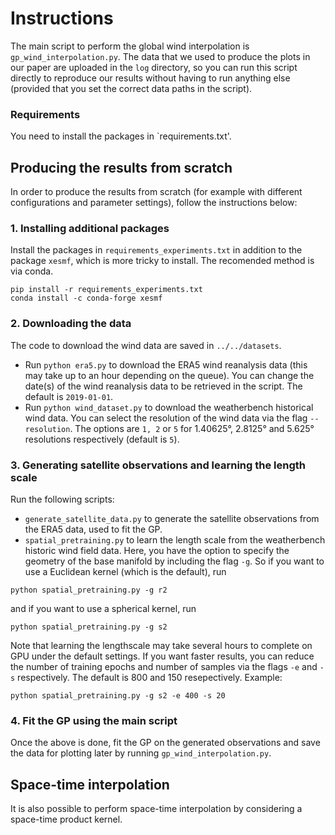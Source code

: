 # Instructions

The main script to perform the global wind interpolation is `gp_wind_interpolation.py`.
The data that we used to produce the plots in our paper are uploaded in the `log` directory, so you can run this script directly to reproduce our results without having to run anything else (provided that you set the correct data paths in the script).

### Requirements
You need to install the packages in `requirements.txt'.

## Producing the results from scratch
In order to produce the results from scratch (for example with different configurations and parameter settings), follow the instructions below:

### 1. Installing additional packages
Install the packages in `requirements_experiments.txt` in addition to the package `xesmf`, which is more tricky to install. The recomended method is via conda.

```
pip install -r requirements_experiments.txt
conda install -c conda-forge xesmf
```

### 2. Downloading the data
The code to download the wind data are saved in `../../datasets`.
- Run `python era5.py` to download the ERA5 wind reanalysis data (this may take up to an hour depending on the queue). You can change the date(s) of the wind reanalysis data to be retrieved in the script. The default is `2019-01-01`.
- Run `python wind_dataset.py` to download the weatherbench historical wind data. You can select the resolution of the wind data via the flag `--resolution`. The options are `1, 2` or `5` for 1.40625°, 2.8125° and 5.625° resolutions respectively (default is `5`).

### 3. Generating satellite observations and learning the length scale
Run the following scripts:
- `generate_satellite_data.py` to generate the satellite observations from the ERA5 data, used to fit the GP.
- `spatial_pretraining.py` to learn the length scale from the weatherbench historic wind field data.
Here, you have the option to specify the geometry of the base manifold by including the flag `-g`. So if you want to use a Euclidean kernel (which is the default), run
```
python spatial_pretraining.py -g r2
```
and if you want to use a spherical kernel, run
```
python spatial_pretraining.py -g s2
```

Note that learning the lengthscale may take several hours to complete on GPU under the default settings. If you want faster results, you can reduce the number of training epochs and number of samples via the flags `-e` and `-s` respectively. The default is 800 and 150 resepectively. Example:
```
python spatial_pretraining.py -g s2 -e 400 -s 20
```

### 4. Fit the GP using the main script
Once the above is done, fit the GP on the generated observations and save the data for plotting later by running `gp_wind_interpolation.py`.

## Space-time interpolation
It is also possible to perform space-time interpolation by considering a space-time product kernel.


